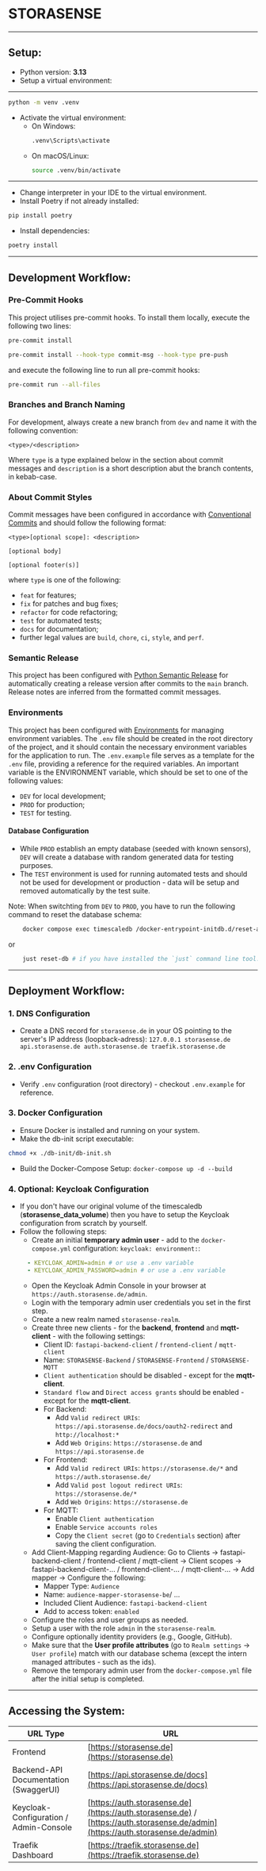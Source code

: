 # STORASENSE
***
## Setup:
- Python version: **3.13**
- Setup a virtual environment:
***
```bash
python -m venv .venv
```
- Activate the virtual environment:
  - On Windows:
    ```bash
    .venv\Scripts\activate
    ```
  - On macOS/Linux:
    ```bash
    source .venv/bin/activate
    ```
***
- Change interpreter in your IDE to the virtual environment.
- Install Poetry if not already installed:
```bash
pip install poetry
```
- Install dependencies:
```bash
poetry install
```
***


## Development Workflow:

### Pre-Commit Hooks

This project utilises pre-commit hooks. To install them locally, execute the following two lines:

```bash
pre-commit install
```

```bash
pre-commit install --hook-type commit-msg --hook-type pre-push
```

and execute the following line to run all pre-commit hooks:

```bash
pre-commit run --all-files
```

### Branches and Branch Naming

For development, always create a new branch from `dev` and name it with the following convention:
```
<type>/<description>
```
Where `type` is a type explained below in the section about commit messages and `description` is a short
description abut the branch contents, in kebab-case.

### About Commit Styles

Commit messages have been configured in accordance with
[Conventional Commits](https://www.conventionalcommits.org/en/v1.0.0/)
and should follow the following format:

```
<type>[optional scope]: <description>

[optional body]

[optional footer(s)]
```

where `type` is one of the following:
- `feat` for features;
- `fix` for patches and bug fixes;
- `refactor` for code refactoring;
- `test` for automated tests;
- `docs` for documentation;
- further legal values are `build`, `chore`, `ci`, `style`, and `perf`.


### Semantic Release

This project has been configured with
[Python Semantic Release](https://github.com/python-semantic-release/python-semantic-release)
for automatically creating a release version after commits to the `main` branch. Release notes
are inferred from the formatted commit messages.

### Environments
This project has been configured with
[Environments](.env.example)
for managing environment variables. The `.env` file should be created in the root directory of the project, and it should contain the necessary environment variables for the application to run. The `.env.example` file serves as a template for the `.env` file, providing a reference for the required variables.
An important variable is the ENVIRONMENT variable, which should be set to one of the following values:
- `DEV` for local development;
- `PROD` for production;
- `TEST` for testing.
#### Database Configuration
- While `PROD` establish an empty database (seeded with known sensors), `DEV` will create a database with random generated data for testing purposes.
- The `TEST` environment is used for running automated tests and should not be used for development or production - data will be setup and removed automatically by the test suite.

Note: When switchting from `DEV` to `PROD`, you have to run the following command to reset the database schema:
```bash
    docker compose exec timescaledb /docker-entrypoint-initdb.d/reset-app-db.sh
```
or

```bash
    just reset-db # if you have installed the `just` command line tool.
```

---

## Deployment Workflow:
### 1.  DNS Configuration
- Create a DNS record for `storasense.de` in your OS pointing to the server's IP address (loopback-adress): `127.0.0.1 storasense.de api.storasense.de auth.storasense.de traefik.storasense.de`
### 2. .env Configuration
- Verify `.env` configuration (root directory) - checkout `.env.example` for reference.
### 3. Docker Configuration
- Ensure Docker is installed and running on your system.
- Make the db-init script executable:
```bash
chmod +x ./db-init/db-init.sh
```
- Build the Docker-Compose Setup: `docker-compose up -d --build`
### 4. Optional: Keycloak Configuration
- If you don't have our original volume of the timescaledb (**storasense_data_volume**) then you have to setup the Keycloak configuration from scratch by yourself.
- Follow the following steps:
  * Create an initial **temporary admin user** - add to the `docker-compose.yml` configuration: `keycloak: environment:`:
  ```yaml
    - KEYCLOAK_ADMIN=admin # or use a .env variable
    - KEYCLOAK_ADMIN_PASSWORD=admin # or use a .env variable
  ```
  * Open the Keycloak Admin Console in your browser at `https://auth.storasense.de/admin`.
  * Login with the temporary admin user credentials you set in the first step.
  * Create a new realm named `storasense-realm`.
  * Create three new clients - for the **backend**, **frontend** and **mqtt-client** - with the following settings:
    * Client ID: `fastapi-backend-client` / `frontend-client` / `mqtt-client`
    * Name: `STORASENSE-Backend` / `STORASENSE-Frontend` / `STORASENSE-MQTT`
    * `Client authentication` should be disabled - except for the **mqtt-client**.
    * `Standard flow` and `Direct access grants` should be enabled - except for the **mqtt-client**.
    * For Backend:
      - Add `Valid redirect URIs`: `https://api.storasense.de/docs/oauth2-redirect` and `http://localhost:*`
      - Add `Web Origins`: `https://storasense.de` and `https://api.storasense.de`
    * For Frontend:
      - Add `Valid redirect URIs`: `https://storasense.de/*` and `https://auth.storasense.de/`
      - Add `Valid post logout redirect URIs`: `https://storasense.de/*`
      - Add `Web Origins`: `https://storasense.de`
    * For MQTT:
      - Enable `Client authentication`
      - Enable `Service accounts roles`
      - Copy the `Client secret` (go to `Credentials` section) after saving the client configuration.
  * Add Client-Mapping regarding Audience: Go to Clients -> fastapi-backend-client / frontend-client / mqtt-client -> Client scopes -> fastapi-backend-client-... / frontend-client-... / mqtt-client-... -> Add mapper -> Configure the following:
    * Mapper Type: `Audience`
    * Name: `audience-mapper-storasense-be`/ ...
    * Included Client Audience: `fastapi-backend-client`
    * Add to access token: `enabled`
  * Configure the roles and user groups as needed.
  * Setup a user with the role `admin` in the `storasense-realm`.
  * Configure optionally identity providers (e.g., Google, GitHub).
  * Make sure that the **User profile attributes** (go to `Realm settings` -> `User profile`) match with our database schema (except the intern managed attributes - such as the ids).
  * Remove the temporary admin user from the `docker-compose.yml` file after the initial setup is completed.
---
## Accessing the System:
| URL Type                                   | URL                                                                                                                             |
|--------------------------------------------|---------------------------------------------------------------------------------------------------------------------------------|
| Frontend                                   | [https://storasense.de](https://storasense.de)
| Backend-API Documentation <br> (SwaggerUI) | [https://api.storasense.de/docs](https://api.storasense.de/docs)                                                                |
| Keycloak-Configuration / Admin-Console     | [https://auth.storasense.de](https://auth.storasense.de) / [https://auth.storasense.de/admin](https://auth.storasense.de/admin) |
| Traefik Dashboard                           | [https://traefik.storasense.de](https://traefik.storasense.de)                                                                  |
